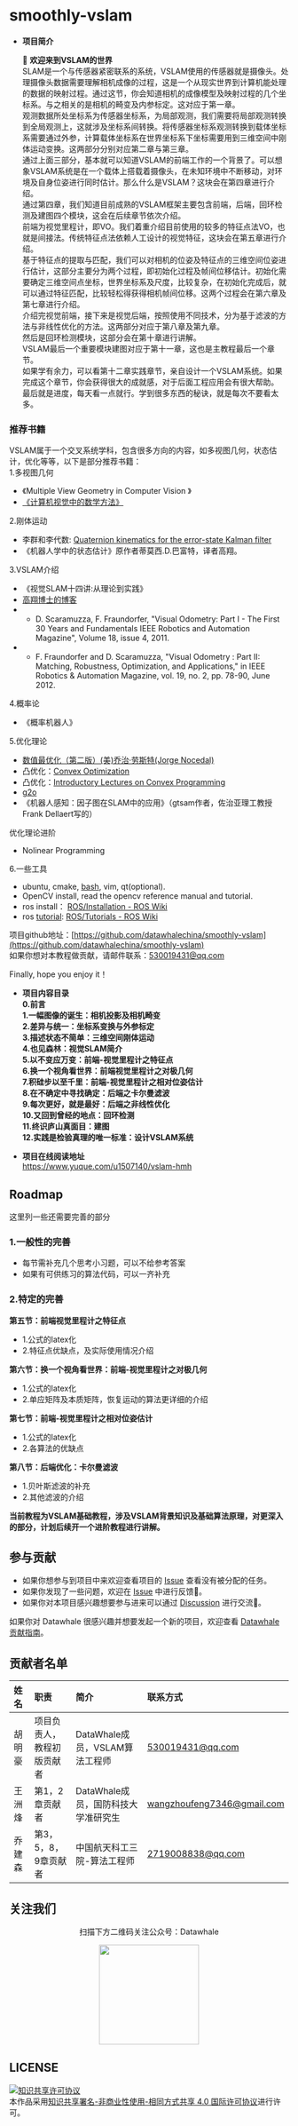 # smoothly-vslam

- **项目简介** 

  👋  **欢迎来到VSLAM的世界**<br />SLAM是一个与传感器紧密联系的系统，VSLAM使用的传感器就是摄像头。处理摄像头数据需要理解相机成像的过程，这是一个从现实世界到计算机能处理的数据的映射过程。通过这节，你会知道相机的成像模型及映射过程的几个坐标系。与之相关的是相机的畸变及内参标定。这对应于第一章。<br />观测数据所处坐标系为传感器坐标系，为局部观测，我们需要将局部观测转换到全局观测上，这就涉及坐标系间转换。将传感器坐标系观测转换到载体坐标系需要通过外参，计算载体坐标系在世界坐标系下坐标需要用到三维空间中刚体运动变换。这两部分分别对应第二章与第三章。<br />通过上面三部分，基本就可以知道VSLAM的前端工作的一个背景了。可以想象VSLAM系统是在一个载体上搭载着摄像头，在未知环境中不断移动，对环境及自身位姿进行同时估计。那么什么是VSLAM？这块会在第四章进行介绍。<br />通过第四章，我们知道目前成熟的VSLAM框架主要包含前端，后端，回环检测及建图四个模块，这会在后续章节依次介绍。<br />前端为视觉里程计，即VO。我们着重介绍目前使用的较多的特征点法VO，也就是间接法。传统特征点法依赖人工设计的视觉特征，这块会在第五章进行介绍。<br />基于特征点的提取与匹配，我们可以对相机的位姿及特征点的三维空间位姿进行估计，这部分主要分为两个过程，即初始化过程及帧间位移估计。初始化需要确定三维空间点坐标，世界坐标系及尺度，比较复杂，在初始化完成后，就可以通过特征匹配，比较轻松得获得相机帧间位移。这两个过程会在第六章及第七章进行介绍。<br />介绍完视觉前端，接下来是视觉后端，按照使用不同技术，分为基于滤波的方法与非线性优化的方法。这两部分对应于第八章及第九章。<br />然后是回环检测模块，这部分会在第十章进行讲解。<br />VSLAM最后一个重要模块建图对应于第十一章，这也是主教程最后一个章节。<br />如果学有余力，可以看第十二章实践章节，亲自设计一个VSLAM系统。如果完成这个章节，你会获得很大的成就感，对于后面工程应用会有很大帮助。<br />最后就是进度，每天看一点就行。学到很多东西的秘诀，就是每次不要看太多。
<a name="lKFny"></a>
### 推荐书籍
VSLAM属于一个交叉系统学科，包含很多方向的内容，如多视图几何，状态估计，优化等等，以下是部分推荐书籍：<br />1.多视图几何

- 《Multiple View Geometry in Computer Vision 》
- [《计算机视觉中的数学方法》](http://in.ruc.edu.cn/wp-content/uploads/2021/01/Maths-in-3D-computer-vision.pdf)

2.刚体运动

- 李群和李代数: [Quaternion kinematics for the error-state Kalman filter  ](http://www.iri.upc.edu/people/jsola/JoanSola/objectes/notes/kinematics.pdf)
- 《机器人学中的状态估计》原作者蒂莫西.D.巴富特，译者高翔。

3.VSLAM介绍

- 《视觉SLAM十四讲:从理论到实践》
- [高翔博士的博客](https://www.cnblogs.com/gaoxiang12/p/3695962.html)
- - D. Scaramuzza, F. Fraundorfer, "Visual Odometry: Part I - The First 30 Years and Fundamentals IEEE Robotics and Automation Magazine", Volume 18, issue 4, 2011.
- - F. Fraundorfer and D. Scaramuzza, "Visual Odometry : Part II: Matching, Robustness, Optimization, and Applications," in IEEE Robotics & Automation Magazine, vol. 19, no. 2, pp. 78-90, June 2012.

4.概率论

- 《概率机器人》

5.优化理论

- [数值最优化（第二版）(美)乔治·劳斯特(Jorge Nocedal)](https://www.math.uci.edu/~qnie/Publications/NumericalOptimization.pdf)
- 凸优化：[Convex Optimization ](https://web.stanford.edu/~boyd/cvxbook/bv_cvxbook.pdf)
- 凸优化：[Introductory Lectures on Convex Programming](https://citeseerx.ist.psu.edu/viewdoc/download?doi=10.1.1.693.855&rep=rep1&type=pdf)
- [g2o](http://ais.informatik.uni-freiburg.de/publications/papers/kuemmerle11icra.pdf)
- 《机器人感知：因子图在SLAM中的应用》（gtsam作者，佐治亚理工教授 Frank Dellaert写的）

优化理论进阶

- Nolinear Programming

6.一些工具

- ubuntu, cmake, [bash](https://www.zhihu.com/search?q=bash&search_source=Entity&hybrid_search_source=Entity&hybrid_search_extra=%7B%22sourceType%22%3A%22answer%22%2C%22sourceId%22%3A145219653%7D), vim, qt(optional).
- OpenCV install, read the opencv reference manual and tutorial.
-  ros install： [ROS/Installation - ROS Wiki](https://link.zhihu.com/?target=http%3A//wiki.ros.org/ROS/Installation)
- ros [tutorial](https://www.zhihu.com/search?q=tutorial&search_source=Entity&hybrid_search_source=Entity&hybrid_search_extra=%7B%22sourceType%22%3A%22answer%22%2C%22sourceId%22%3A145219653%7D): [ROS/Tutorials - ROS Wiki](https://link.zhihu.com/?target=http%3A//wiki.ros.org/ROS/Tutorials)

项目github地址：[https://github.com/datawhalechina/smoothly-vslam](https://github.com/datawhalechina/smoothly-vslam)<br />如果你想对本教程做贡献，请邮件联系：530019431@qq.com

Finally, hope you enjoy it！

  
- **项目内容目录** \
**0.前言** \
**1.一幅图像的诞生：相机投影及相机畸变** \
**2.差异与统一：坐标系变换与外参标定** \
**3.描述状态不简单：三维空间刚体运动** \
**4.也见森林：视觉SLAM简介** \
**5.以不变应万变：前端-视觉里程计之特征点** \
**6.换一个视角看世界：前端视觉里程计之对极几何** \
**7.积硅步以至千里：前端-视觉里程计之相对位姿估计** \
**8.在不确定中寻找确定：后端之卡尔曼滤波** \
**9.每次更好，就是最好：后端之非线性优化** \
**10.又回到曾经的地点：回环检测** \
**11.终识庐山真面目：建图** \
**12.实践是检验真理的唯一标准：设计VSLAM系统** 

 - **项目在线阅读地址**\
  https://www.yuque.com/u1507140/vslam-hmh

## Roadmap

这里列一些还需要完善的部分
### 1.一般性的完善
- 每节需补充几个思考小习题，可以不给参考答案
- 如果有可供练习的算法代码，可以一齐补充
### 2.特定的完善 
**第五节：前端视觉里程计之特征点**
- 1.公式的latex化
- 2.特征点优缺点，及实际使用情况介绍 

**第六节：换一个视角看世界：前端-视觉里程计之对极几何**
- 1.公式的latex化
- 2.单应矩阵及本质矩阵，恢复运动的算法更详细的介绍

**第七节：前端-视觉里程计之相对位姿估计**
- 1.公式的latex化
- 2.各算法的优缺点

**第八节：后端优化：卡尔曼滤波**
- 1.贝叶斯滤波的补充
- 2.其他滤波的介绍


**当前教程为VSLAM基础教程，涉及VSLAM背景知识及基础算法原理，对更深入的部分，计划后续开一个进阶教程进行讲解。**

## 参与贡献

- 如果你想参与到项目中来欢迎查看项目的 [Issue]() 查看没有被分配的任务。
- 如果你发现了一些问题，欢迎在 [Issue]() 中进行反馈🐛。
- 如果你对本项目感兴趣想要参与进来可以通过 [Discussion]() 进行交流💬。

如果你对 Datawhale 很感兴趣并想要发起一个新的项目，欢迎查看 [Datawhale 贡献指南](https://github.com/datawhalechina/DOPMC#%E4%B8%BA-datawhale-%E5%81%9A%E5%87%BA%E8%B4%A1%E7%8C%AE)。


## 贡献者名单

| 姓名 | 职责 | 简介 | 联系方式|
| :----| :---- | :---- |:---- |
| 胡明豪 | 项目负责人，教程初版贡献者 | DataWhale成员，VSLAM算法工程师 |530019431@qq.com|
| 王洲烽 | 第1，2章贡献者 | DataWhale成员，国防科技大学准研究生 | wangzhoufeng7346@gmail.com |
| 乔建森 | 第3，5，8，9章贡献者| 中国航天科工三院-算法工程师 | 2719008838@qq.com |


## 关注我们

<div align=center>
<p>扫描下方二维码关注公众号：Datawhale</p>
<img src="https://raw.githubusercontent.com/datawhalechina/pumpkin-book/master/res/qrcode.jpeg" width = "180" height = "180">
</div>



## LICENSE

<a rel="license" href="http://creativecommons.org/licenses/by-nc-sa/4.0/"><img alt="知识共享许可协议" style="border-width:0" src="https://img.shields.io/badge/license-CC%20BY--NC--SA%204.0-lightgrey" /></a><br />本作品采用<a rel="license" href="http://creativecommons.org/licenses/by-nc-sa/4.0/">知识共享署名-非商业性使用-相同方式共享 4.0 国际许可协议</a>进行许可。

